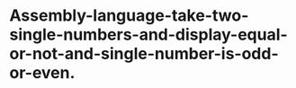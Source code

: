 # Assembly-language-take-two-single-numbers-and-display-equal-or-not-and-single-number-is-odd-or-even.